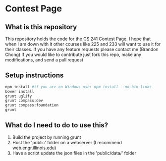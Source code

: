 # Contest Page

## What is this repository
This repository holds the code for the CS 241 Contest Page.
I hope that when I am down with it other courses like 225 and 233 will want to use it for their classes.
If you have any feature requests please contact me (Brandon Chong)
If you would like to contribute just fork this repo, make any modifications, and send a pull request

## Setup instructions
```bash
npm install #if you are on Windows use: npm install --no-bin-links
bower install
grunt uglify
grunt compass:dev
grunt compass:foundation
grunt
``` 

## What do I need to do to use this?
1. Build the project by running grunt
2. Host the 'public' folder on a webserver (I recommend web.engr.illinois.edu)
3. Have a script update the json files in the 'public/data/' folder
